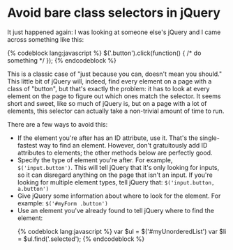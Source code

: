 # Avoid bare class selectors in jQuery

It just happened again: I was looking at someone else's jQuery and I came across something like this:

{% codeblock lang:javascript %}
$('.button').click(function() { /* do something */ });
{% endcodeblock %}

This is a classic case of "just because you can, doesn't mean you should." This little bit of jQuery will, indeed, find every element on a page with a class of "button", but that's exactly the problem: it has to look at every element on the page to figure out which ones match the selector. It seems short and sweet, like so much of jQuery is, but on a page with a lot of elements, this selector can actually take a non-trivial amount of time to run.

There are a few ways to avoid this:

<ul>
<li>If the element you're after has an ID attribute, use it. That's the single-fastest way to find an element. However, don't gratuitously add ID attributes to elements; the other methods below are perfectly good.</li>
<li>Specify the type of element you're after. For example, <code>$('input.button')</code>. This will tell jQuery that it's only looking for inputs, so it can disregard anything on the page that isn't an input. If you're looking for multiple element types, tell jQuery that: <code>$('input.button, a.button')</code>
</li>
<li>Give jQuery some information about where to look for the element. For example: <code>$('#myForm .button')</code>
</li>
<li>Use an element you've already found to tell jQuery where to find the element:

{% codeblock lang:javascript %}
var $ul = $('#myUnorderedList')
var $li = $ul.find('.selected');
{% endcodeblock %}

</li>
</ul>

